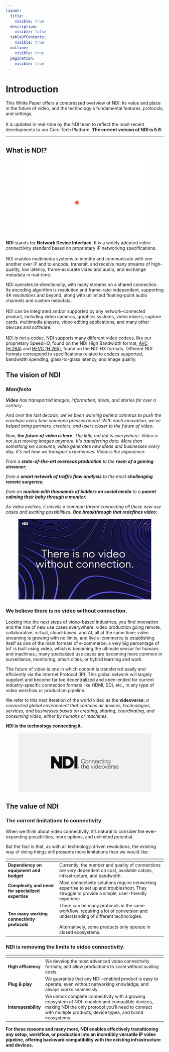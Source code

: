 ```yaml
---
layout:
  title:
    visible: true
  description:
    visible: false
  tableOfContents:
    visible: true
  outline:
    visible: true
  pagination:
    visible: true
---
```


# Introduction

This White Paper offers a compressed overview of NDI: its value and place in the future of video, and the technology's fundamental features, protocols, and settings.\
\
It is updated in real-time by the NDI team to reflect the most recent developments to our Core Tech Platform. **The current version of NDI is 5.6.**



***

## What is NDI?

<div align="center" data-full-width="false">

<figure><img src="../.gitbook/assets/NDI Black Logo Alpha 720p.gif" alt="NDI logo animation"><figcaption></figcaption></figure>

</div>

**NDI** stands for **Network Device Interface**. It is a widely adopted video connectivity standard based on proprietary IP networking specifications.\
\
NDI enables multimedia systems to identify and communicate with one another over IP and to encode, transmit, and receive many streams of high-quality, low latency, frame-accurate video and audio, and exchange metadata in real-time.

NDI operates bi-directionally, with many streams on a shared connection. Its encoding algorithm is resolution and frame-rate-independent, supporting 4K resolutions and beyond, along with unlimited floating-point audio channels and custom metadata.\
\
NDI can be integrated and/or supported by any network-connected product, including video cameras, graphics systems, video mixers, capture cards, multimedia players, video editing applications, and many other devices and software.\
\
NDI _is not_ a codec. NDI supports many different video codecs, like our proprietary SpeedHQ, found on the NDI High Bandwidth format, [AVC (H.264)](https://en.wikipedia.org/wiki/Advanced\_Video\_Coding) and [HEVC (H.265)](https://en.wikipedia.org/wiki/High\_Efficiency\_Video\_Coding), found on the NDI HX formats. Different NDI formats correspond to specifications related to codecs supported, bandwidth spending, glass-to-glass latency, and image quality.

##

## The vision of NDI

### _**Manifesto**_

_**Video** has transported images, information, ideas, and stories for over a century._ &#x20;

_And over the last decade, we've been working behind cameras to push the envelope every time someone presses record. With each innovation, we've helped bring partners, creators, and users closer to the future of video._

_Now, **the future of video is here**. The little red dot is everywhere. Video is not just moving images anymore. It's transferring data. More than something we consume, video generates new ideas and businesses every day. It's not how we transport experiences. Video is the experience:_&#x20;

_From a **state-of-the-art overseas production** to the **room of a gaming streamer**;_&#x20;

_from a **smart network of traffic flow analysis** to the most **challenging remote surgeries**;_&#x20;

_from an **auction with thousands of bidders on social media** to a **parent calming their baby through a monitor.**_&#x20;

_As video evolves, it unveils a common thread connecting all these new use cases and exciting possibilities. **One breakthrough that redefines video**:_&#x20;

<figure><img src="../.gitbook/assets/vision.jpg" alt="Branded visual showcasing the essence of NDI, our biggest belief: There is no video without connection."><figcaption></figcaption></figure>

### We believe **there is no video without connection**.  <a href="#the-videoverse" id="the-videoverse"></a>

Looking into the next steps of video-based industries, you find innovation and the rise of new use cases everywhere: video production going remote, collaborative, virtual, cloud-based, and AI, all at the same time; video streaming is growing with no limits, and live e-commerce is establishing itself as one of the main formats of e-commerce; a very big percentage of IoT is built using video, which is becoming the ultimate sensor for humans and machines.​; many specialized use cases are becoming more common in surveillance, monitoring, smart cities, or hybrid learning and work.

The future of video is one in which content is transferred easily and efficiently via the Internet Protocol (IP). This global network will largely supplant and become far too decentralized and open-ended for current industry-specific connection formats like HDMI, SDI, etc., in any type of video workflow or production pipeline.&#x20;

We refer to this next iteration of the world video as the **videoverse:** _a connected global environment that contains all devices, technologies, services, and businesses based on creating, sharing, coordinating, and consuming video, either by humans or machines.​_

**NDI is the technology connecting it.**



<div data-full-width="false">

<figure><img src="../.gitbook/assets/image (31).png" alt=""><figcaption></figcaption></figure>

</div>

## The value of NDI

### The current limitations to connectivity <a href="#the-current-limitations" id="the-current-limitations"></a>

When we think about video connectivity, it’s natural to consider the ever-expanding possibilities, more options, and unlimited potential.

But the fact is that, as with all technology-driven revolutions, the existing way of doing things still presents more limitations than we would like:

<table data-view="cards"><thead><tr><th></th><th></th></tr></thead><tbody><tr><td><strong>Dependency on equipment and budget</strong></td><td>Currently, the number and quality of connections are very dependent on cost, available cables, infrastructure, and bandwidth.</td></tr><tr><td><strong>Complexity and need for specialized expertise</strong></td><td>Most connectivity solutions require networking expertise to set up and troubleshoot. They struggle to provide a simple, user-friendly experienc</td></tr><tr><td><strong>Too many working connectivity protocols</strong></td><td>There can be many protocols in the same workflow, requiring a lot of conversion and understanding of different technologies. <br><br>Alternatively, some products only operate in closed ecosystems.</td></tr></tbody></table>

### NDI is removing the limits to video connectivity.

<table data-view="cards"><thead><tr><th></th><th></th></tr></thead><tbody><tr><td><strong>High efficiency</strong></td><td>We develop the most advanced video connectivity formats; and allow productions to scale without scaling costs.</td></tr><tr><td><strong>Plug &#x26; play</strong></td><td>We guarantee that any NDI-enabled product is easy to operate, even without networking knowledge, and always works seamlessly.</td></tr><tr><td><strong>Interoperability</strong></td><td>We unlock complete connectivity with a growing ecosystem of NDI-enabled and compatible devices, making NDI the only protocol you’ll need to connect with multiple products, device types, and brand ecosystems.</td></tr></tbody></table>

**For these reasons and many more, NDI enables effectively transitioning any setup, workflow, or production into an incredibly versatile IP video pipeline, offering backward compatibility with the existing infrastructure and devices.**
